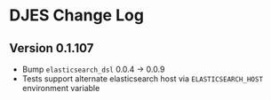 # DJES Change Log

## Version 0.1.107

- Bump `elasticsearch_dsl` 0.0.4 -> 0.0.9
- Tests support alternate elasticsearch host via `ELASTICSEARCH_HOST` environment variable
